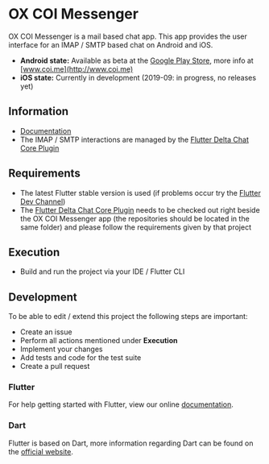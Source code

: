 # OX COI Messenger

OX COI Messenger  is a mail based chat app. This app provides the user interface for an IMAP / SMTP based chat on Android and iOS.

- **Android state:** Available as beta at the [Google Play Store](https://play.google.com/store/apps/details?id=com.openxchange.oxcoi), more info at [www.coi.me](http://www.coi.me)
- **iOS state:** Currently in development (2019-09: in progress, no releases yet)

## Information
- [Documentation](https://github.com/open-xchange/ox-coi/wiki/Developer-Documentation)
- The IMAP / SMTP interactions are managed by the [Flutter Delta Chat Core Plugin](https://github.com/open-xchange/flutter-deltachat-core)

## Requirements
- The latest Flutter stable version is used (if problems occur try the [Flutter Dev Channel](https://github.com/flutter/flutter/wiki/Flutter-build-release-channels))
- The [Flutter Delta Chat Core Plugin](https://github.com/open-xchange/flutter-deltachat-core) needs to be checked out right beside the OX COI Messenger app (the repositories should be located in the same folder) and please follow the requirements given by that project

## Execution
- Build and run the project via your IDE / Flutter CLI

## Development
To be able to edit / extend this project the following steps are important:

- Create an issue
- Perform all actions mentioned under **Execution**
- Implement your changes
- Add tests and code for the test suite
- Create a pull request

### Flutter 

For help getting started with Flutter, view our online [documentation](https://flutter.io/).

### Dart

Flutter is based on Dart, more information regarding Dart can be found on the [official website](https://www.dartlang.org/).
